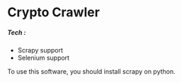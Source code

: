 # Crypto Crawler
##### Tech :
  - Scrapy support  
  - Selenium support  

To use this software, you should install scrapy on python.
 #
